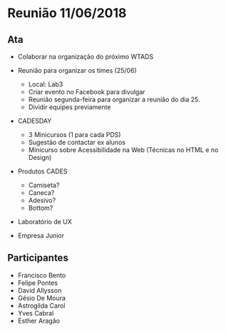 # Reunião 11/06/2018

## Ata

* Colaborar na organização do próximo WTADS

* Reunião para organizar os times (25/06)
  * Local: Lab3
  * Criar evento no Facebook para divulgar
  * Reunião segunda-feira para organizar a reunião do dia 25.
  * Dividir equipes previamente

* CADESDAY
  * 3 Minicursos (1 para cada PDS)
  * Sugestão de contactar ex alunos
  * Minicurso sobre Acessibilidade na Web (Técnicas no HTML e no Design)

* Produtos CADES
  * Camiseta?
  * Caneca?
  * Adesivo?
  * Bottom?

* Laboratório de UX

* Empresa Junior

## Participantes

* Francisco Bento
* Felipe Pontes
* David Allysson
* Gésio De Moura
* Astrogilda Carol
* Yves Cabral
* Esther Aragão

